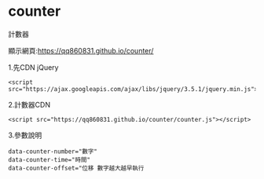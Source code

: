 # counter
計數器

顯示網頁:https://qq860831.github.io/counter/

1.先CDN jQuery
```
<script src="https://ajax.googleapis.com/ajax/libs/jquery/3.5.1/jquery.min.js">
```

2.計數器CDN
```
<script src="https://qq860831.github.io/counter/counter.js"></script>
```

3.參數說明

```
data-counter-number="數字"
data-counter-time="時間"
data-counter-offset="位移 數字越大越早執行
```

